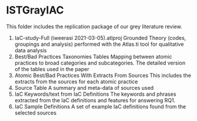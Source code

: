 # ISTGrayIAC

This folder includes the replication package of our grey literature review.

1. IaC-study-Full (iweerasi 2021-03-05).atlproj
   Grounded Theory (codes, groupings and analysis) performed with the Atlas.ti tool for qualitative data analysis
2. Best/Bad Practices Taxonomies Tables
   Mapping between atomic practices to broad categories and subcategories. The detailed version of the tables used in the paper 
3. Atomic Best/Bad Practices With Extracts From Sources
   This includes the extracts from the sources for each atomic practice 
4. Source Table
   A summary and meta-data of sources used
5. IaC Keywords/text from IaC Definitions
  The keywords and phrases extracted from the IaC definitions and features for answering RQ1.
6. IaC Sample Definitions
  A set of example IaC definitions found from the selected sources 
